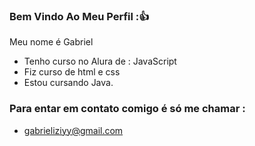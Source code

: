 ### Bem Vindo Ao Meu Perfil :👍

Meu nome é Gabriel

- Tenho curso no Alura de : JavaScript
- Fiz curso de html e css
- Estou cursando Java.

### Para entar em contato comigo é só me chamar :

- gabrieliziyy@gmail.com
